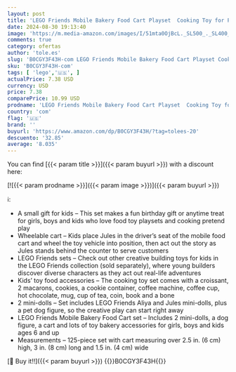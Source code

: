```yaml
---
layout: post
title: 'LEGO Friends Mobile Bakery Food Cart Playset  Cooking Toy for Pretend Play  Small Gift for Kids  Girls and Boys Ages 6 and Up with Aliya and Jules Mini-Dolls  Aira Dog Figure and Food Toys  42606'
date: 2024-08-30 19:13:40
image: 'https://m.media-amazon.com/images/I/51mta0OjBcL._SL500_._SL400_.jpg'
comments: true
category: ofertas
author: 'tole.es'
slug: 'B0CGY3F43H-com LEGO Friends Mobile Bakery Food Cart Playset Cooking Toy...'
sku: 'B0CGY3F43H-com'
tags: [ 'lego','🇺🇸', ]
actualPrice: 7.38 USD
currency: USD
price: 7.38
comparePrice: 10.99 USD
prodname: 'LEGO Friends Mobile Bakery Food Cart Playset  Cooking Toy for Pretend Play  Small Gift for Kids  Girls and Boys Ages 6 and Up with Aliya and Jules Mini-Dolls  Aira Dog Figure and Food Toys  42606'
country: 'com'
flag: '🇺🇸'
brand: ''
buyurl: 'https://www.amazon.com/dp/B0CGY3F43H/?tag=tolees-20'
descuento: '32.85'
average: '8.035'
---
```


You can find [{{< param title >}}]({{< param buyurl >}}) with a discount here:

[![{{< param prodname >}}]({{< param image >}})]({{< param buyurl >}})

ℹ️:

- A small gift for kids – This set makes a fun birthday gift or anytime treat for girls, boys and kids who love food toy playsets and cooking pretend play
- Wheelable cart – Kids place Jules in the driver’s seat of the mobile food cart and wheel the toy vehicle into position, then act out the story as Jules stands behind the counter to serve customers
- LEGO Friends sets – Check out other creative building toys for kids in the LEGO Friends collection (sold separately), where young builders discover diverse characters as they act out real-life adventures
- Kids’ toy food accessories – The cooking toy set comes with a croissant, 2 macarons, cookies, a cookie container, coffee machine, coffee cup, hot chocolate, mug, cup of tea, coin, book and a bone
- 2 mini-dolls – Set includes LEGO Friends Aliya and Jules mini-dolls, plus a pet dog figure, so the creative play can start right away
- LEGO Friends Mobile Bakery Food Cart set – Includes 2 mini-dolls, a dog figure, a cart and lots of toy bakery accessories for girls, boys and kids ages 6 and up
- Measurements – 125-piece set with cart measuring over 2.5 in. (6 cm) high, 3 in. (8 cm) long and 1.5 in. (4 cm) wide

[🛒 Buy it!!]({{< param buyurl >}})
{{<world>}}B0CGY3F43H{{</world>}}
